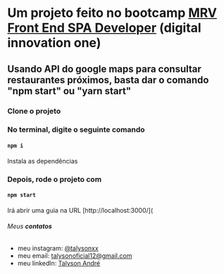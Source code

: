 # Um projeto feito no bootcamp [MRV Front End SPA Developer](https://web.digitalinnovation.one/track/mrv-front-end-spa-developer) (digital innovation one)

## Usando API do google maps para consultar restaurantes próximos, basta dar o comando "npm start" ou "yarn start"

### Clone o projeto

### No terminal, digite o seguinte comando

#### `npm i`

Instala as dependências

### Depois, rode o projeto com

#### `npm start`

Irá abrir uma guia na URL [http://localhost:3000/](

###### Meus **contatos**

  * meu instagram: [@talysonxx](https://instagram.com/talysonxx)
  * meu email: talysonoficial12@gmail.com
  * meu linkedIn:  [Talyson André](https://www.linkedin.com/in/talyson-andre-101897170/)
